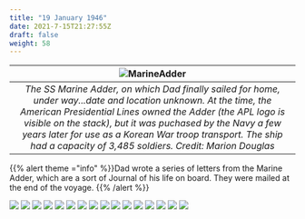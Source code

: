 ```yaml
---
title: "19 January 1946"
date: 2021-7-15T21:27:55Z
draft: false
weight: 58
---
```


| ![MarineAdder](Adder.jpg?height=500px)|
|:---:|
|*The SS Marine Adder, on which Dad finally sailed for home, under way...date and location unknown.  At the time, the American Presidential Lines owned the Adder (the APL logo is visible on the stack), but it was puchased by the Navy a few years later for use as a  Korean War troop transport. The ship had a capacity of 3,485 soldiers.  Credit:  Marion Douglas*|

{{% alert theme ="info" %}}Dad wrote a series of letters from the Marine Adder, which are a sort of Journal of his life on board.  They were mailed at the end of the voyage.  {{% /alert %}}

![](img174.jpg)
![](img175.jpg)
![](img176.jpg)
![](img177.jpg)
![](img178.jpg)
![](img179.jpg)
![](img180.jpg)
![](img181.jpg)
![](img182.jpg)
![](img183.jpg)
![](img184.jpg)
![](img185.jpg)
![](img186.jpg)
![](img187.jpg)
![](img188.jpg)
![](img189.jpg)
